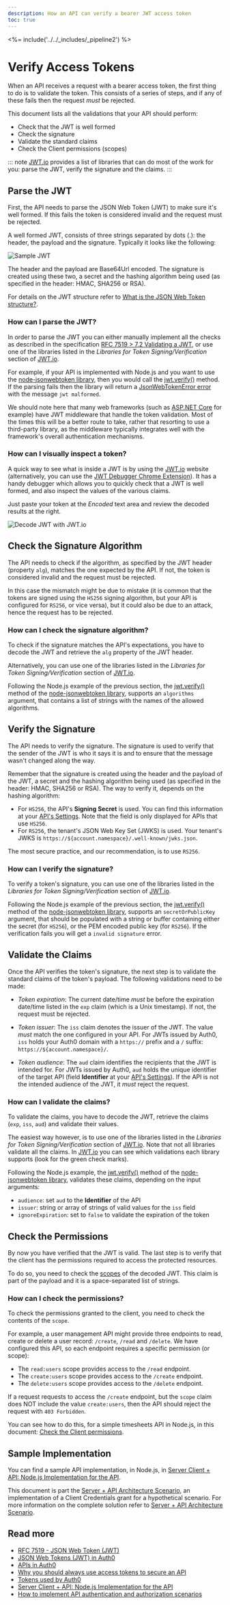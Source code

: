 ```yaml
---
description: How an API can verify a bearer JWT access token
toc: true
---
```


<%= include('../../_includes/_pipeline2') %>

# Verify Access Tokens

When an API receives a request with a bearer access token, the first thing to do is to validate the token. This consists of a series of steps, and if any of these fails then the request _must_ be rejected.

This document lists all the validations that your API should perform:
- Check that the JWT is well formed
- Check the signature
- Validate the standard claims
- Check the Client permissions (scopes)

::: note
<a href="https://jwt.io/">JWT.io</a> provides a list of libraries that can do most of the work for you: parse the JWT, verify the signature and the claims.
:::

## Parse the JWT

First, the API needs to parse the JSON Web Token (JWT) to make sure it's well formed. If this fails the token is considered invalid and the request must be rejected.

A well formed JWT, consists of three strings separated by dots (.): the header, the payload and the signature. Typically it looks like the following:

![Sample JWT](/media/articles/api-auth/sample-jwt.png)

The header and the payload are Base64Url encoded. The signature is created using these two, a secret and the hashing algorithm being used (as specified in the header: HMAC, SHA256 or RSA).

For details on the JWT structure refer to [What is the JSON Web Token structure?](/jwt#what-is-the-json-web-token-structure-).

### How can I parse the JWT?

In order to parse the JWT you can either manually implement all the checks as described in the specification [RFC 7519 > 7.2 Validating a JWT](https://tools.ietf.org/html/rfc7519#section-7.2), or use one of the libraries listed in the _Libraries for Token Signing/Verification_ section of [JWT.io](https://jwt.io/).

For example, if your API is implemented with Node.js and you want to use the [node-jsonwebtoken library](https://github.com/auth0/node-jsonwebtoken), then you would call the [jwt.verify()](https://github.com/auth0/node-jsonwebtoken#jwtverifytoken-secretorpublickey-options-callback) method. If the parsing fails then the library will return a [JsonWebTokenError error](https://github.com/auth0/node-jsonwebtoken#jsonwebtokenerror) with the message `jwt malformed`.

We should note here that many web frameworks (such as [ASP.NET Core](/quickstart/backend/aspnet-core-webapi) for example) have JWT middleware that handle the token validation. Most of the times this will be a better route to take, rather that resorting to use a third-party library, as the middleware typically integrates well with the framework's overall authentication mechanisms.

### How can I visually inspect a token?

A quick way to see what is inside a JWT is by using the [JWT.io](https://jwt.io/) website (alternatively, you can use the [JWT Debugger Chrome Extension](https://chrome.google.com/webstore/detail/jwt-debugger/ppmmlchacdbknfphdeafcbmklcghghmd?hl=en)). It has a handy debugger which allows you to quickly check that a JWT is well formed, and also inspect the values of the various claims.

Just paste your token at the _Encoded_ text area and review the decoded results at the right.

![Decode JWT with JWT.io](/media/articles/api-auth/decode-jwt.png)

## Check the Signature Algorithm

The API needs to check if the algorithm, as specified by the JWT header (property `alg`), matches the one expected by the API. If not, the token is considered invalid and the request must be rejected.

In this case the mismatch might be due to mistake (it is common that the tokens are signed using the `HS256` signing algorithm, but your API is configured for `RS256`, or vice versa), but it could also be due to an attack, hence the request has to be rejected.

### How can I check the signature algorithm?

To check if the signature matches the API's expectations, you have to decode the JWT and retrieve the `alg` property of the JWT header.

Alternatively, you can use one of the libraries listed in the _Libraries for Token Signing/Verification_ section of [JWT.io](https://jwt.io/).

Following the Node.js example of the previous section, the [jwt.verify()](https://github.com/auth0/node-jsonwebtoken#jwtverifytoken-secretorpublickey-options-callback) method of the [node-jsonwebtoken library](https://github.com/auth0/node-jsonwebtoken), supports an `algorithms` argument, that contains a list of strings with the names of the allowed algorithms.

## Verify the Signature

The API needs to verify the signature. The signature is used to verify that the sender of the JWT is who it says it is and to ensure that the message wasn't changed along the way.

Remember that the signature is created using the header and the payload of the JWT, a secret and the hashing algorithm being used (as specified in the header: HMAC, SHA256 or RSA). The way to verify it, depends on the hashing algorithm:
- For `HS256`, the API's __Signing Secret__ is used. You can find this information at your [API's Settings](${manage_url}/#/apis). Note that the field is only displayed for APIs that use `HS256`.
- For `RS256`, the tenant's JSON Web Key Set (JWKS) is used. Your tenant's JWKS is `https://${account.namespace}/.well-known/jwks.json`.

The most secure practice, and our recommendation, is to use `RS256`.

### How can I verify the signature?

To verify a token's signature, you can use one of the libraries listed in the _Libraries for Token Signing/Verification_ section of [JWT.io](https://jwt.io/).

Following the Node.js example of the previous section, the [jwt.verify()](https://github.com/auth0/node-jsonwebtoken#jwtverifytoken-secretorpublickey-options-callback) method of the [node-jsonwebtoken library](https://github.com/auth0/node-jsonwebtoken), supports an `secretOrPublicKey` argument, that should be populated with a string or buffer containing either the secret (for `HS256`), or the PEM encoded public key (for `RS256`). If the verification fails you will get a `invalid signature` error.

## Validate the Claims

Once the API verifies the token's signature, the next step is to validate the standard claims of the token's payload. The following validations need to be made:

- _Token expiration_: The current date/time _must_ be before the expiration date/time listed in the `exp` claim (which is a Unix timestamp). If not, the request must be rejected.

- _Token issuer_: The `iss` claim denotes the issuer of the JWT. The value _must_ match the one configured in your API. For JWTs issued by Auth0, `iss` holds your Auth0 domain with a `https://` prefix and a `/` suffix: `https://${account.namespace}/`.

- _Token audience_: The `aud` claim identifies the recipients that the JWT is intended for. For JWTs issued by Auth0, `aud` holds the unique identifier of the target API (field __Identifier__ at your [API's Settings](${manage_url}/#/apis)). If the API is not the intended audience of the JWT, it _must_ reject the request.

### How can I validate the claims?

To validate the claims, you have to decode the JWT, retrieve the claims (`exp`, `iss`, `aud`) and validate their values.

The easiest way however, is to use one of the libraries listed in the _Libraries for Token Signing/Verification_ section of [JWT.io](https://jwt.io/). Note that not all libraries validate all the claims. In [JWT.io](https://jwt.io/) you can see which validations each library supports (look for the green check marks).

Following the Node.js example, the [jwt.verify()](https://github.com/auth0/node-jsonwebtoken#jwtverifytoken-secretorpublickey-options-callback) method of the [node-jsonwebtoken library](https://github.com/auth0/node-jsonwebtoken), validates these claims, depending on the input arguments:
- `audience`: set `aud` to the __Identifier__ of the API
- `issuer`: string or array of strings of valid values for the `iss` field
- `ignoreExpiration`: set to `false` to validate the expiration of the token

## Check the Permissions

By now you have verified that the JWT is valid. The last step is to verify that the client has the permissions required to access the protected resources.

To do so, you need to check the [scopes](/scopes) of the decoded JWT. This claim is part of the payload and it is a space-separated list of strings.

### How can I check the permissions?

To check the permissions granted to the client, you need to check the contents of the `scope`.

For example, a user management API might provide three endpoints to read, create or delete a user record: `/create`, `/read` and `/delete`. We have configured this API, so each endpoint requires a specific permission (or scope):
- The `read:users` scope provides access to the `/read` endpoint.
- The `create:users` scope provides access to the `/create` endpoint.
- The `delete:users` scope provides access to the `/delete` endpoint.

If a request requests to access the `/create` endpoint, but the `scope` claim does NOT include the value `create:users`, then the API should reject the request with `403 Forbidden`.

You can see how to do this, for a simple timesheets API in Node.js, in this document: [Check the Client permissions](/architecture-scenarios/application/server-api/api-implementation-nodejs#check-the-client-permissions).

## Sample Implementation

You can find a sample API implementation, in Node.js, in [Server Client + API: Node.js Implementation for the API](/architecture-scenarios/application/server-api/api-implementation-nodejs).

This document is part the [Server + API Architecture Scenario](/architecture-scenarios/application/server-api), an implementation of a Client Credentials grant for a hypothetical scenario. For more information on the complete solution refer to [Server + API Architecture Scenario](/architecture-scenarios/application/server-api).


## Read more

- [RFC 7519 - JSON Web Token (JWT)](https://tools.ietf.org/html/rfc7519)
- [JSON Web Tokens (JWT) in Auth0](/jwt)
- [APIs in Auth0](/apis)
- [Why you should always use access tokens to secure an API](/api-auth/why-use-access-tokens-to-secure-apis)
- [Tokens used by Auth0](/tokens)
- [Server Client + API: Node.js Implementation for the API](/architecture-scenarios/application/server-api/api-implementation-nodejs#check-the-client-permissions)
- [How to implement API authentication and authorization scenarios](/api-auth)

